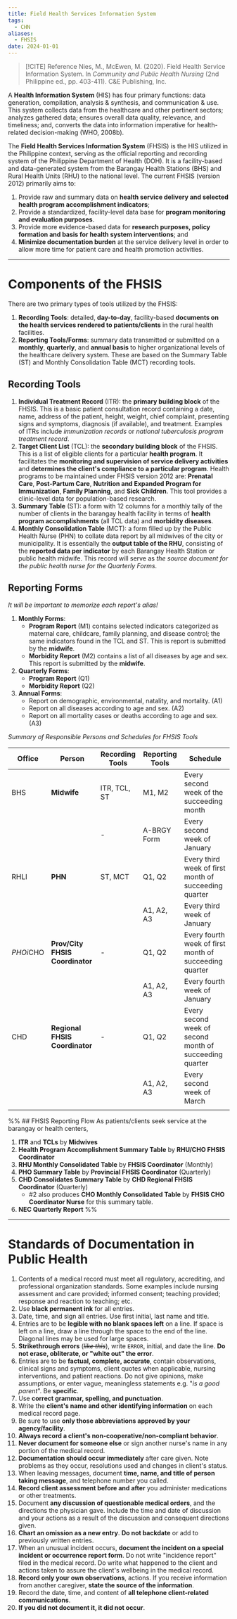 ```yaml
---
title: Field Health Services Information System
tags:
  - CHN
aliases:
  - FHSIS
date: 2024-01-01
---
```

>[!CITE] Reference
>Nies, M., McEwen, M. (2020). Field Health Service Information System. In *Community and Public Health Nursing* (2nd Philippine ed., pp. 403-411). C&E Publishing, Inc.

A **Health Information System** (HIS) has four primary functions: data generation, compilation, analysis & synthesis, and communication & use. This system collects data from the healthcare and other pertinent sectors; analyzes gathered data; ensures overall data quality, relevance, and timeliness; and, converts the data into information imperative for health-related decision-making (WHO, 2008b).

The **Field Health Services Information System** (FHSIS) is the HIS utilized in the Philippine context, serving as the official reporting and recording system of the Philippine Department of Health (DOH). It is a facility-based and data-generated system from the Barangay Health Stations (BHS) and Rural Health Units (RHU) to the national level. The current FHSIS (version 2012) primarily aims to:
1. Provide raw and summary data on **health service delivery and selected health program accomplishment indicators**;
2. Provide a standardized, facility-level data base for **program monitoring and evaluation purposes**.
3. Provide more evidence-based data for **research purposes, policy formation and basis for health system interventions**; and
4. **Minimize documentation burden** at the service delivery level in order to allow more time for patient care and health promotion activities.
___
# Components of the FHSIS
There are two primary types of tools utilized by the FHSIS:
1. **Recording Tools**: detailed, **day-to-day**, facility-based **documents on the health services rendered to patients/clients** in the rural health facilities.
2. **Reporting Tools/Forms**: summary data transmitted or submitted on a **monthly**, **quarterly**, and **annual basis** to higher organizational levels of the healthcare delivery system. These are based on the Summary Table (ST) and Monthly Consolidation Table (MCT) recording tools.
## Recording Tools
1. **Individual Treatment Record** (ITR): the **primary building block** of the FHSIS. This is a basic patient consultation record containing a date, name, address of the patient, height, weight, chief complaint, presenting signs and symptoms, diagnosis (if available), and treatment. Examples of ITRs include *immunization records* or *national tuberculosis program treatment record*.
2. **Target Client List** (TCL): the **secondary building block** of the FHSIS. This is a list of eligible clients for a particular **health program**. It facilitates the **monitoring and supervision of service delivery activities** and **determines the client's compliance to a particular program**. Health programs to  be maintained under FHSIS version 2012 are: **Prenatal Care**, **Post-Partum Care**, **Nutrition and Expanded Program for Immunization**, **Family Planning**, and **Sick Children**. This tool provides a clinic-level data for population-based research.
3. **Summary Table** (ST): a form with 12 columns for a monthly tally of the number of clients in the barangay health facility in terms of **health program accomplishments** (all TCL data) and **morbidity diseases**.
4. **Monthly Consolidation Table** (MCT): a form filled up by the Public Health Nurse (PHN) to collate data report by all midwives of the city or municipality. It is essentially the **output table of the RHU**, consisting of the **reported data per indicator** by each Barangay Health Station or public health midwife. This record will serve as *the source document for the public health nurse for the Quarterly Forms*.
## Reporting Forms
*It will be important to memorize each report's alias!*
1. **Monthly Forms**:
	- **Program Report** (M1) contains selected indicators categorized as maternal care, childcare, family planning, and disease control; the same indicators found in the TCL and ST. This is report is submitted by the **midwife**.
	- **Morbidity Report** (M2) contains a list of all diseases by age and sex. This report is submitted by the **midwife**.
2. **Quarterly Forms**:
	- **Program Report** (Q1)
	- **Morbidity Report** (Q2)
3. **Annual Forms**:
	- Report on demographic, environmental, natality, and mortality. (A1)
	- Report on all diseases according to age and sex. (A2)
	- Report on all mortality cases or deaths according to age and sex. (A3)

*Summary of Responsible Persons and Schedules for FHSIS Tools*

| Office    | Person                          | Recording Tools | Reporting Tools | Schedule                                                |
| --------- | ------------------------------- | --------------- | --------------- | ------------------------------------------------------- |
| BHS       | **Midwife**                     | ITR, TCL, ST    | M1, M2<br>      | Every second week of the succeeding month<br>           |
|           |                                 | -               | A-BRGY Form     | Every second week of January                            |
| RHLI      | **PHN**                         | ST, MCT         | Q1, Q2          | Every third week of first month of succeeding quarter   |
|           |                                 |                 | A1, A2, A3      | Every third week of January                             |
| *PHOi*CHO | **Prov/City FHSIS Coordinator** | -               | Q1, Q2          | Every fourth week of first month of succeeding quarter  |
|           |                                 |                 | A1, A2, A3      | Every fourth week of January                            |
| CHD       | **Regional FHSIS Coordinator**  | -               | Q1, Q2          | Every second week of second month of succeeding quarter |
|           |                                 |                 | A1, A2, A3      | Every second week of March                              |
|           |                                 |                 |                 |                                                         |
%% ## FHSIS Reporting Flow
As patients/clients seek service at the barangay or health centers,
1. **ITR** and **TCLs** by **Midwives**
2. **Health Program Accomplishment Summary Table** by **RHU/CHO FHSIS Coordinator**
3. **RHU Monthly Consolidated Table** by **FHSIS Coordinator** (Monthly)
4. **PHO Summary Table** by **Provincial FHSIS Coordinator** (Quarterly)
5. **CHD Consolidates Summary Table** by **CHD Regional FHSIS Coordinator** (Quarterly)
	- #2 also produces **CHO Monthly Consolidated Table** by **FHSIS CHO Coordinator Nurse** for this summary table.
6. **NEC Quarterly Report** %%
___
# Standards of Documentation in Public Health
1. Contents of a medical record must meet all regulatory, accrediting, and professional organization standards. Some examples include nursing assessment and care provided; informed consent; teaching provided; response and reaction to teaching; etc.
2. Use **black permanent ink** for all entries.
3. Date, time, and sign all entries. Use first initial, last name and title.
4. Entries are to be **legible with no blank spaces left** on a line. If space is left on a line, draw a line through the space to the end of the line. Diagonal lines may be used for large spaces.
5. **Strikethrough errors** (~~*like this*~~), write `ERROR`, initial, and date the line. **Do not erase, obliterate, or "white out" the error**.
6. Entries are to be **factual, complete, accurate**, contain observations, clinical signs and symptoms, client quotes when applicable, nursing interventions, and patient reactions. Do not give opinions, make assumptions, or enter vague, meaningless statements e.g. "*is a good parent*". Be **specific**.
7. Use **correct grammar, spelling, and punctuation**.
8. Write the **client's name and other identifying information** on each medical record page.
9. Be sure to use **only those abbreviations approved by your agency/facility**.
10. **Always record a client's non-cooperative/non-compliant behavior**.
11. **Never document for someone else** or sign another nurse's name in any portion of the medical record.
12. **Documentation should occur immediately** after care given. Note problems as they occur, resolutions used and changes in client's status.
13. When leaving messages, document **time, name, and title of person taking message**, and telephone number you called.
14. **Record client assessment before and after** you administer medications or other treatments.
15. Document **any discussion of questionable medical orders**, and the directions the physician gave. Include the time and date of discussion and your actions as a result of the discussion and consequent directions given.
16. **Chart an omission as a new entry**. **Do not backdate** or add to previously written entries.
17. When an unusual incident occurs, **document the incident on a special incident or occurrence report form**. Do not write "incidence report" filed in the medical record. Do write what happened to the client and actions taken to assure the client's wellbeing in the medical record.
18. **Record only your own observations**, actions. If you receive information from another caregiver, **state the source of the information**.
19. Record the date, time, and content of **all telephone client-related communications**.
20. **If you did not document it, it did not occur**.